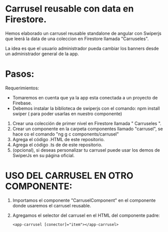# Carrusel reusable con data en Firestore.
Hemos elaborado un carrusel reusable standalone de angular con Swiperjs que leerá la data de una coleccion en Firestore llamada "Carruseles".

La idea es que el usuario administrador pueda cambiar los banners desde un administrador general de la app.

#  Pasos: 
  Requerimientos:
  * Tomaremos en cuenta que ya la app esta conectada a un proyecto de Firebase.
  * Debemos instalar la biblioteca de swiperjs con el comando: npm install swiper ( para poder usarlas en nuestro componente)

  1. Crear una colección de primer nivel en Firestore llamada " Carruseles ".
  2. Crear un componente en la carpeta componentes llamado "carrusel", se hace co el comando "ng g c components/carrusel"
  3. Agrega el código .HTML de este repositorio.
  4. Agrega el código .ts de de este repositorio.
  5. (opcional), si deseas personalizar tu carrusel puede usar los demos de SwiperJs en su página oficial.

#  USO DEL CARRUSEL EN OTRO COMPONENTE: 

 1. Importamos el componente "CarruselComponent" en el componente donde usaremos el carrusel reusable.
 2. Agregamos el selector del carrusel en el HTML del componente padre:

        <app-carrusel [conector]="item"></app-carrusel>
